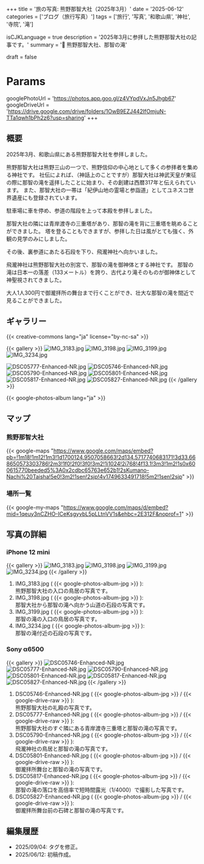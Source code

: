 +++
title = '旅の写真: 熊野那智大社（2025年3月）'
date = '2025-06-12'
categories = ['ブログ（旅行写真）']
tags = ['旅行', '写真', '和歌山県', '神社', '寺院', '滝']

isCJKLanguage = true
description = '2025年3月に参拝した熊野那智大社の記事です。'
summary = '📍 熊野那智大社、那智の滝'

draft = false

# Params
googlePhotoUrl = 'https://photos.app.goo.gl/z4VYpdVxJn5Jhgb67'
googleDriveUrl = 'https://drive.google.com/drive/folders/1OwB9EZJ442IfOmjuN-TTa1qwh1bPh2z6?usp=sharing'
+++


## 概要

2025年3月、和歌山県にある熊野那智大社を参拝しました。

熊野那智大社は熊野三山の一つで、熊野信仰の中心地として多くの参拝者を集める神社です。
社伝によれば、（神話上のことですが）那智大社は神武天皇が東征の際に那智の滝を遥拝したことに始まり、その創建は西暦317年と伝えられています。
また、那智大社の一帯は「紀伊山地の霊場と参詣道」としてユネスコ世界遺産にも登録されています。

駐車場に車を停め、参道の階段を上って本殿を参拝しました。

那智大社の隣には青岸渡寺の三重塔があり、那智の滝を背に三重塔を眺めることができました。
塔を登ることもできますが、参拝した日は風がとても強く、外観の見学のみにしました。

その後、裏参道にあたる石段を下り、飛瀧神社へ向かいました。

飛瀧神社は熊野那智大社の別宮で、那智の滝を御神体とする神社です。
那智の滝は日本一の落差（133メートル）を誇り、古代より滝そのものが御神体として神聖視されてきました。

大人1人300円で御瀧拝所の舞台まで行くことができ、壮大な那智の滝を間近で見ることができました。


## ギャラリー

{{< creative-commons lang="ja" license="by-nc-sa" >}}

{{< gallery >}}
<img src="IMG_3183.jpg" alt="IMG_3183.jpg" class="grid-w100" />
<img src="IMG_3198.jpg" alt="IMG_3198.jpg" class="grid-w33" />
<img src="IMG_3199.jpg" alt="IMG_3199.jpg" class="grid-w33" />
<img src="IMG_3234.jpg" alt="IMG_3234.jpg" class="grid-w33" />

<img src="DSC05777-Enhanced-NR.jpg" alt="DSC05777-Enhanced-NR.jpg" class="grid-w50" />
<img src="DSC05746-Enhanced-NR.jpg" alt="DSC05746-Enhanced-NR.jpg" class="grid-w50" />
<img src="DSC05790-Enhanced-NR.jpg" alt="DSC05790-Enhanced-NR.jpg" class="grid-w25" />
<img src="DSC05801-Enhanced-NR.jpg" alt="DSC05801-Enhanced-NR.jpg" class="grid-w25" />
<img src="DSC05817-Enhanced-NR.jpg" alt="DSC05817-Enhanced-NR.jpg" class="grid-w25" />
<img src="DSC05827-Enhanced-NR.jpg" alt="DSC05827-Enhanced-NR.jpg" class="grid-w25" />
{{< /gallery >}}

{{< google-photos-album lang="ja" >}}


## マップ

### 熊野那智大社

{{< google-maps "https://www.google.com/maps/embed?pb=!1m18!1m12!1m3!1d1700124.9507058663!2d134.5717740683171!3d33.668650573303786!2m3!1f0!2f0!3f0!3m2!1i1024!2i768!4f13.1!3m3!1m2!1s0x600615770beeded5%3A0x2cdbc65763e652b1!2sKumano-Nachi%20Taisha!5e0!3m2!1sen!2sjp!4v1749633491718!5m2!1sen!2sjp" >}}


### 場所一覧

{{< google-my-maps "https://www.google.com/maps/d/embed?mid=1qeuy3nCZHO-ICeKsgyvbL5pLLtnVV1s&ehbc=2E312F&noprof=1" >}}


## 写真の詳細

### iPhone 12 mini

{{< gallery >}}
<img src="IMG_3183.jpg" alt="IMG_3183.jpg" class="grid-w25" />
<img src="IMG_3198.jpg" alt="IMG_3198.jpg" class="grid-w25" />
<img src="IMG_3199.jpg" alt="IMG_3199.jpg" class="grid-w25" />
<img src="IMG_3234.jpg" alt="IMG_3234.jpg" class="grid-w25" />
{{< /gallery >}}

1. IMG\_3183.jpg ( {{< google-photos-album-jpg >}} ):  
    熊野那智大社の入口の鳥居の写真です。
1. IMG\_3198.jpg ( {{< google-photos-album-jpg >}} ):  
    那智大社から那智の滝へ向かう山道の石段の写真です。
1. IMG\_3199.jpg ( {{< google-photos-album-jpg >}} ):  
    那智の滝の入口の鳥居の写真です。
1. IMG\_3234.jpg ( {{< google-photos-album-jpg >}} ):  
    那智の滝付近の石段の写真です。


### Sony α6500

{{< gallery >}}
<img src="DSC05746-Enhanced-NR.jpg" alt="DSC05746-Enhanced-NR.jpg" class="grid-w50" />
<img src="DSC05777-Enhanced-NR.jpg" alt="DSC05777-Enhanced-NR.jpg" class="grid-w50" />
<img src="DSC05790-Enhanced-NR.jpg" alt="DSC05790-Enhanced-NR.jpg" class="grid-w25" />
<img src="DSC05801-Enhanced-NR.jpg" alt="DSC05801-Enhanced-NR.jpg" class="grid-w25" />
<img src="DSC05817-Enhanced-NR.jpg" alt="DSC05817-Enhanced-NR.jpg" class="grid-w25" />
<img src="DSC05827-Enhanced-NR.jpg" alt="DSC05827-Enhanced-NR.jpg" class="grid-w25" />
{{< /gallery >}}

1. DSC05746-Enhanced-NR.jpg ( {{< google-photos-album-jpg >}} / {{< google-drive-raw >}} ):  
    熊野那智大社の礼殿の写真です。
1. DSC05777-Enhanced-NR.jpg ( {{< google-photos-album-jpg >}} / {{< google-drive-raw >}} ):  
    熊野那智大社のすぐ隣にある青岸渡寺三重塔と那智の滝の写真です。
1. DSC05790-Enhanced-NR.jpg ( {{< google-photos-album-jpg >}} / {{< google-drive-raw >}} ):  
    飛瀧神社の鳥居と那智の滝の写真です。
1. DSC05801-Enhanced-NR.jpg ( {{< google-photos-album-jpg >}} / {{< google-drive-raw >}} ):  
    御瀧拝所舞台と那智の滝の写真です。
1. DSC05817-Enhanced-NR.jpg ( {{< google-photos-album-jpg >}} / {{< google-drive-raw >}} ):  
    那智の滝の落口を高倍率で短時間露光（1/4000）で撮影した写真です。
1. DSC05827-Enhanced-NR.jpg ( {{< google-photos-album-jpg >}} / {{< google-drive-raw >}} ):  
    御瀧拝所舞台前の石碑と那智の滝の写真です。


## 編集履歴

- 2025/09/04: タグを修正。
- 2025/06/12: 初稿作成。
